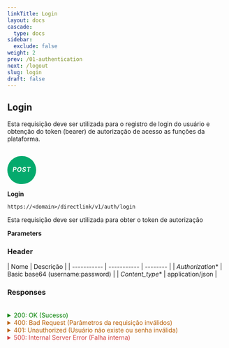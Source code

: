 ```yaml
---
linkTitle: Login
layout: docs
cascade:
  type: docs
sidebar:
  exclude: false
weight: 2
prev: /01-authentication
next: /logout
slug: login
draft: false
---
```


## Login

Esta requisição deve ser utilizada para o registro de login do usuário e obtenção do token (bearer) de autorização de acesso as funções da plataforma.


<br>



<div style="
  background-color: #04AA6D; /* Green */
  border: none;
  border-radius: 60px;
  color: white;
  padding: 2px 12px;
  text-align: center;
  display: inline-block;
  letter-spacing: 1px;

">
<h5 style="color: white;">POST</h5>
</div>


**Login**

```
https://<domain>/directlink/v1/auth/login
```


Esta requisição deve ser utilizada para obter o token de autorização

**Parameters**


### Header

|    Nome   | Descrição |
| ----------- | ----------- | -------- |
| *Authorization**   | Basic base64 (username:password) |
| *Content_type**  |  application/json |


### Responses

<br>
<details style="color: green; cursor: pointer;">
<summary>200: OK (Sucesso)</summary>

```json
{
    "status": 0,
    "description": "handlerAuthLogin:succsessfully",
    "apiver": "v1 (3.6.0)",
    "user": "",
    "bearer": "",
    "time": "2022-06-13 17:54:10.137992 -0300 -03 m=+19746.016009415"
}
```
</details>

<details>
<summary style="color: #B95E04; cursor: pointer;">400: Bad Request   (Parâmetros da requisição inválidos)</summary>

```json
{
    "status": 400,
    "description": "Bad Request",
    "apiver": "v1 (3.6.0)",
    "time": "2022-06-13 17:55:53.559292 -0300 -03 m=+19849.437332386"
}
```
</details>

<details>
<summary style="color: #B95E04; cursor: pointer;">401: Unauthorized   (Usuário não existe ou senha inválida)</summary>

```json
{
    "status": 401,
    "description": "Unauthorized",
    "apiver": "v1 (3.6.0)",
    "time": "2022-06-13 17:56:45.233594 -0300 -03 m=+19901.111646777"
}
```
</details>

<details>
<summary style="color: #D33D3D; cursor: pointer;">500: Internal Server Error   (Falha interna)</summary>

```json
{
    // Response
}
```
</details>

